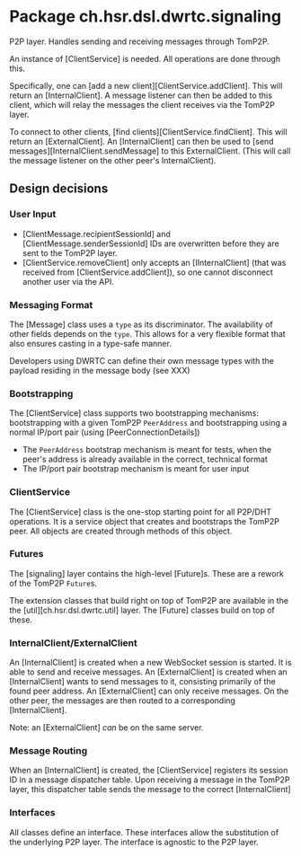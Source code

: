 # Package ch.hsr.dsl.dwrtc.signaling

P2P layer. Handles sending and receiving messages through TomP2P.

An instance of [ClientService] is needed. All operations are done through this.

Specifically, one can [add a new client][ClientService.addClient]. This will return an [InternalClient]. A message listener can then be added to this client, which will relay the messages the client receives via the TomP2P layer.

To connect to other clients, [find clients][ClientService.findClient]. This will return an [ExternalClient]. An [InternalClient] can then be used to [send messages][InternalClient.sendMessage] to this ExternalClient. (This will call the message listener on the other peer's InternalClient).

## Design decisions

### User Input 

* [ClientMessage.recipientSessionId] and [ClientMessage.senderSessionId] IDs are overwritten before they are sent to the TomP2P layer.
* [ClientService.removeClient] only accepts an [IInternalClient] (that was received from [ClientService.addClient]), so one cannot disconnect another user via the API.

### Messaging Format

The [Message] class uses a `type` as its discriminator. The availability of other fields depends on the `type`. This allows for a very flexible format that also ensures casting in a type-safe manner.

Developers using DWRTC can define their own message types with the payload residing in the message body (see XXX)


### Bootstrapping

The [ClientService] class supports two bootstrapping mechanisms: bootstrapping with a given TomP2P `PeerAddress` and bootstrapping using a normal IP/port pair (using [PeerConnectionDetails])

* The `PeerAddress` bootstrap mechanism is meant for tests, when the peer's address is already available in the correct, technical format
* The IP/port pair bootstrap mechanism is meant for user input

### ClientService

The [ClientService] class is the one-stop starting point for all P2P/DHT operations. It is a service object that creates and bootstraps the TomP2P peer. All objects are created through methods of this object.

### Futures

The [signaling] layer contains the high-level [Future]s. These are a rework of the TomP2P `Future`s.

The extension classes that build right on top of TomP2P are available in the the [util][ch.hsr.dsl.dwrtc.util] layer. The [Future] classes build on top of these.

### InternalClient/ExternalClient

An [InternalClient] is created when a new WebSocket session is started. It is able to send and receive messages. 
An [ExternalClient] is created when an [InternalClient] wants to send messages to it, consisting primarily of the found peer address.
An [ExternalClient] can only receive messages. On the other peer, the messages are then routed to a corresponding [InternalClient].

Note: an [ExternalClient] *can* be on the same server.

### Message Routing

When an [InternalClient] is created, the [ClientService] registers its session ID in a message dispatcher table. Upon receiving a message in the TomP2P layer, this dispatcher table sends the message to the correct [InternalClient] 


### Interfaces

All classes define an interface. These interfaces allow the substitution of the underlying P2P layer. The interface is agnostic to the P2P layer.
